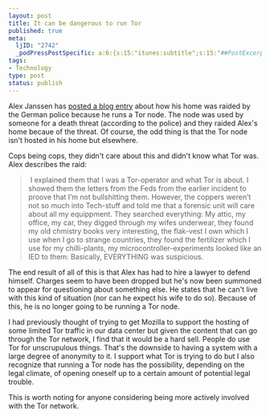 ```yaml
--- 
layout: post
title: It can be dangerous to run Tor
published: true
meta: 
  ljID: "2742"
  _podPressPostSpecific: a:6:{s:15:"itunes:subtitle";s:15:"##PostExcerpt##";s:14:"itunes:summary";s:15:"##PostExcerpt##";s:15:"itunes:keywords";s:17:"##WordPressCats##";s:13:"itunes:author";s:10:"##Global##";s:15:"itunes:explicit";s:7:"Default";s:12:"itunes:block";s:7:"Default";}
tags: 
- Technology
type: post
status: publish
---
```

Alex Janssen has <a href="http://itnomad.wordpress.com/2007/09/16/tor-madness-reloaded/">posted a blog entry</a> about how his home was raided by the German police because he runs a Tor node. The node was used by someone for a death threat (according to the police) and they raided Alex's home becaue of the threat. Of course, the odd thing is that the Tor node isn't hosted in his home but elsewhere.

Cops being cops, they didn't care about this and didn't know what Tor was. Alex describes the raid:
<blockquote> I explained them that I was a Tor-operator and what Tor is about. I showed them the letters from the Feds from the earlier incident to proove that I’m not bullshitting them. However, the coppers weren’t not so much into Tech-stuff and told me that a forensic unit will care about all my equippment. They searched everything: My attic, my office, my car, they digged through my wifes underwear, they found my old chmistry books very interesting, the flak-vest I own which I use when I go to strange countries, they found the fertilizer which I use for my chilli-plants, my microcontroller-experiments looked like an IED to them: Basically, EVERYTHING was suspicious.</blockquote>
The end result of all of this is that Alex has had to hire a lawyer to defend himself. Charges seem to have been dropped but he's now been summoned to appear for questioning about something else. He states that he can't live with this kind of situation (nor can he expect his wife to do so). Because of this, he is no longer going to be running a Tor node.

I had previously thought of trying to get Mozilla to support the hosting of some limited Tor traffic in our data center but given the content that can go through the Tor network, I find that it would be a hard sell. People do use Tor for unscrupulous things. That's the downside to having a system with a large degree of anonymity to it. I support what Tor is trying to do but I also recognize that running a Tor node has the possibility, depending on the legal climate, of opening oneself up to a certain amount of potential legal trouble.

This is worth noting for anyone considering being more actively involved with the Tor network.

